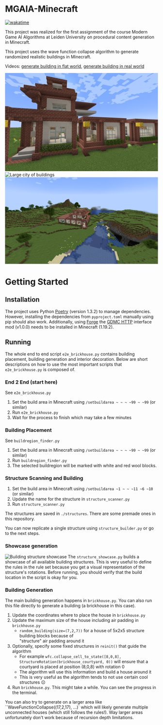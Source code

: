 # MGAIA-Minecraft
[![wakatime](https://wakatime.com/badge/user/13925bfd-efdd-4399-ae64-d0247d6b76cb/project/2d70d0c1-e75f-40b0-96a8-39ea1d139c69.svg)](https://wakatime.com/badge/user/13925bfd-efdd-4399-ae64-d0247d6b76cb/project/2d70d0c1-e75f-40b0-96a8-39ea1d139c69)

This project was realized for the first assignment of the course Modern Game AI Algorithms at Leiden University on procedural content generation in Minecraft.

This project uses the wave function collapse algorithm to generate randomized realistic buildings in Minecraft.

Videos: [generate building in flat world](https://cloud.fachschaften.org/s/iHzxSNXsZpsr46Z), [generate building in real world](https://cloud.fachschaften.org/s/c5NKyaDjYeLwEer)

![Close up of some building structures](docs/images/structures/building-structures-close-up.png)
![Large city of buildings](docs/images/buildings/large-city.png)
![Medium-sized building in real world](docs/images/end2end/generated_medium_building.png)



# Getting Started
## Installation

The project uses Python [Poetry](https://python-poetry.org/) (version 1.3.2) to manage dependencies. However, installing the dependencies from `pyproject.toml` manually using pip should also work.
Additionally, using [Forge](https://files.minecraftforge.net/net/minecraftforge/forge/index_1.19.2.html) the [GDMC HTTP](https://github.com/Niels-NTG/gdmc_http_interface) interface mod (v1.0.0) needs to be installed in Minecraft (1.19.2).


## Running

The whole end to end script `e2e_brickhouse.py` contains building placement, building generation and interior decoration.
Below are short descriptions on how to use the most important scripts 
that `e2e_brickhouse.py` is composed of.


### End 2 End (start here)
See `e2e_brickhouse.py`

1. Set the build area in Minecraft using `/setbuildarea ~ ~ ~ ~99 ~ ~99` (or similar)
2. Run `e2e_brickhouse.py`
3. Wait for the process to finish which may take a few minutes

### Building Placement
See `buildregion_finder.py`

1. Set the build area in Minecraft using `/setbuildarea ~ ~ ~ ~99 ~ ~99` (or similar)
2. Run `buildregion_finder.py`
3. The selected buildregion will be marked with white and red wool blocks.

### Structure Scanning and Building

1. Set the build area in Minecraft using `/setbuildarea ~1 ~ ~ ~11 ~6 ~10` (or similar)
2. Update the name for the structure in `structure_scanner.py`
3. Run `structure_scanner.py`

The structures are saved in `./structures`. There are some premade ones in this repository.

You can now replicate a single structure using `structure_builder.py` or go to the next steps.

### Showcase generation
![Building structure showcase](docs/images/structures/strucutre_showcase.png)
The `structure_showcase.py` builds a showcase of all available building structures. This is very useful to define the rules in the rule set 
because you get a visual representation of the structure's rotations.
Before running, you should verify that the build location in the script is okay for you.

### Building Generation

The main building generation happens in `brickhouse.py`. 
You can also run this file directly to generate a building (a brickhouse in this case).

1. Update the coordinates where to place the house in `brickhouse.py`
2. Update the maximum size of the house including air padding in `brickhouse.py`
    - `random_building(size=(7,2,7))` for a house of
    5x2x5 structure building blocks because of  
    "structure" air padding around it
3. Optionally, specify some fixed structures in `reinit()` that guide the algorithm
    - For example `wfc.collapse_cell_to_state([8,0,8], StructureRotation(brickhouse_courtyard, 0))` will ensure that a courtyard is placed at position (8,0,8) with rotation 0
    - The algorithm will use this information and build a house around it
    - This is very useful as the algorithm tends to not use certain cool structures ☹️
4. Run `brickhouse.py`. This might take a while. You can see the progress in the terminal.

You can also try to generate on a larger area like ``WaveFunctionCollapse((17,2,17), ...)`
which will likely generate multiple unconnected houses (which still follows the rules!). 
Way larger areas unfortunately don't work because of recursion depth limitations. 

